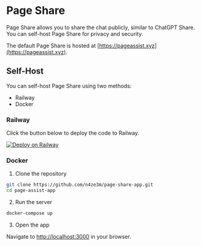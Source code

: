 # Page Share

Page Share allows you to share the chat publicly, similar to ChatGPT Share. You can self-host Page Share for privacy and security.

The default Page Share is hosted at [https://pageassist.xyz](https://pageassist.xyz).

## Self-Host

You can self-host Page Share using two methods:

- Railway
- Docker

### Railway

Click the button below to deploy the code to Railway.

[![Deploy on Railway](https://railway.app/button.svg)](https://railway.app/template/VbiS2Q?referralCode=olbszX)

### Docker

1. Clone the repository

```bash
git clone https://github.com/n4ze3m/page-share-app.git
cd page-assist-app
```

2. Run the server

```bash
docker-compose up
```

3. Open the app

Navigate to [http://localhost:3000](http://localhost:3000) in your browser.
